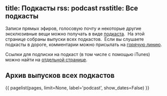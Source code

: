 title: Подкасты
rss: podcast
rsstitle: Все подкасты
---
Записи прямых эфиров, голосовую почту и некоторые другие эксклюзивные вещи можно
получать в виде [подкаста][wiki].  На этой странице собраны выпуски всех
подкастов.  Если вы слушаете подкасты в дороге, комментарии можно присылать на
[горячую линию](voicemail.html).

Ссылки для подписки на подкаст (в том числе с помощью iTunes) можно найти на
[отдельной странице](subscription.html#rss).

[wiki]: http://ru.wikipedia.org/wiki/Подкастинг


## Архив выпусков всех подкастов

{{ pagelist(pages, limit=None, label='podcast', show_dates=False) }}
